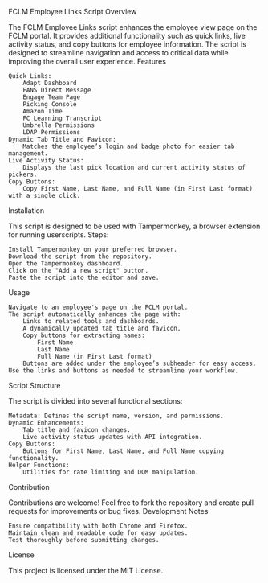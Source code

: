 FCLM Employee Links Script
Overview

The FCLM Employee Links script enhances the employee view page on the FCLM portal. It provides additional functionality such as quick links, live activity status, and copy buttons for employee information. The script is designed to streamline navigation and access to critical data while improving the overall user experience.
Features

    Quick Links:
        Adapt Dashboard
        FANS Direct Message
        Engage Team Page
        Picking Console
        Amazon Time
        FC Learning Transcript
        Umbrella Permissions
        LDAP Permissions
    Dynamic Tab Title and Favicon:
        Matches the employee’s login and badge photo for easier tab management.
    Live Activity Status:
        Displays the last pick location and current activity status of pickers.
    Copy Buttons:
        Copy First Name, Last Name, and Full Name (in First Last format) with a single click.

Installation

This script is designed to be used with Tampermonkey, a browser extension for running userscripts.
Steps:

    Install Tampermonkey on your preferred browser.
    Download the script from the repository.
    Open the Tampermonkey dashboard.
    Click on the "Add a new script" button.
    Paste the script into the editor and save.

Usage

    Navigate to an employee's page on the FCLM portal.
    The script automatically enhances the page with:
        Links to related tools and dashboards.
        A dynamically updated tab title and favicon.
        Copy buttons for extracting names:
            First Name
            Last Name
            Full Name (in First Last format)
        Buttons are added under the employee’s subheader for easy access.
    Use the links and buttons as needed to streamline your workflow.

Script Structure

The script is divided into several functional sections:

    Metadata: Defines the script name, version, and permissions.
    Dynamic Enhancements:
        Tab title and favicon changes.
        Live activity status updates with API integration.
    Copy Buttons:
        Buttons for First Name, Last Name, and Full Name copying functionality.
    Helper Functions:
        Utilities for rate limiting and DOM manipulation.

Contribution

Contributions are welcome! Feel free to fork the repository and create pull requests for improvements or bug fixes.
Development Notes

    Ensure compatibility with both Chrome and Firefox.
    Maintain clean and readable code for easy updates.
    Test thoroughly before submitting changes.

License

This project is licensed under the MIT License.
